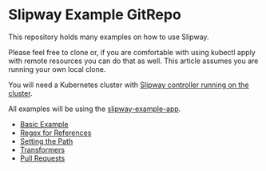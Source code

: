 # Slipway Example GitRepo

This repository holds many examples on how to use Slipway.

Please feel free to clone or, if you are comfortable with using kubectl
apply with remote resources you can do that as well.
This article assumes you are running your own local clone.

You will need a Kubernetes cluster with [Slipway controller running
on the cluster](https://github.com/slipway-gitops/slipway/blob/master/DEPLOY.md).

All examples will be using the [slipway-example-app](https://github.com/slipway-gitops/slipway-example-app/).

- [Basic Example](BASIC.md)
- [Regex for References](REGEX.md)
- [Setting the Path](PATH.md)
- [Transformers](TRANSFORMERS.md)
- [Pull Requests](PULLS.md)
